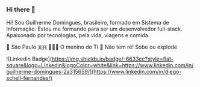 ### Hi there 👋

Hi! Sou Guilherme Domingues, brasileiro, formado em Sistema de Informação. Estou me formando para ser um desenvolvedor full-stack. 
Apaixonado por tecnologias, pela vida, viagens e comida. 

📍 São Paulo 🇧🇷
👨🏽‍💻 O menino do TI 
🚀 Não tem ré! Sobe ou explode 



![Linkedin Badge](https://img.shields.io/badge/-6633cc?style=flat-square&logo=Linkedin&logoColor=white&link=https://www.linkedin.com/in/guilherme-domingues-2a315659/](https://www.linkedin.com/in/diego-schell-fernandes/)

